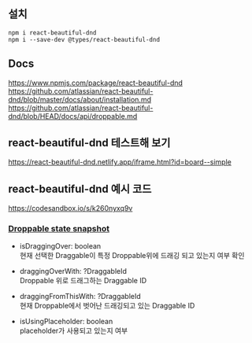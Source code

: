 ## 설치

```
npm i react-beautiful-dnd
npm i --save-dev @types/react-beautiful-dnd
```

## Docs

https://www.npmjs.com/package/react-beautiful-dnd
https://github.com/atlassian/react-beautiful-dnd/blob/master/docs/about/installation.md
https://github.com/atlassian/react-beautiful-dnd/blob/HEAD/docs/api/droppable.md

## react-beautiful-dnd 테스트해 보기

https://react-beautiful-dnd.netlify.app/iframe.html?id=board--simple

## react-beautiful-dnd 예시 코드

https://codesandbox.io/s/k260nyxq9v

### [Droppable state snapshot](https://github.com/atlassian/react-beautiful-dnd/blob/HEAD/docs/api/droppable.md#2-snapshot-droppablestatesnapshot)

- isDraggingOver: boolean  
  현재 선택한 Draggable이 특정 Droppable위에 드래깅 되고 있는지 여부 확인

- draggingOverWith: ?DraggableId  
  Droppable 위로 드래그하는 Draggable ID

- draggingFromThisWith: ?DraggableId  
  현재 Droppable에서 벗어난 드래깅되고 있는 Draggable ID

- isUsingPlaceholder: boolean  
  placeholder가 사용되고 있는지 여부
